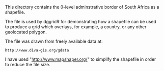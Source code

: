 This directory contains the 0-level adminstrative border of South Africa as a
shapefile.

The file is used by dggridR for demonstrating how a shapefile can be used to
produce a grid which overlays, for example, a country, or any other geolocated
polygon.

The file was drawn from freely available data at:

    http://www.diva-gis.org/gdata

I have used "http://www.mapshaper.org/" to simplify the shapefile in order to
reduce the file size.